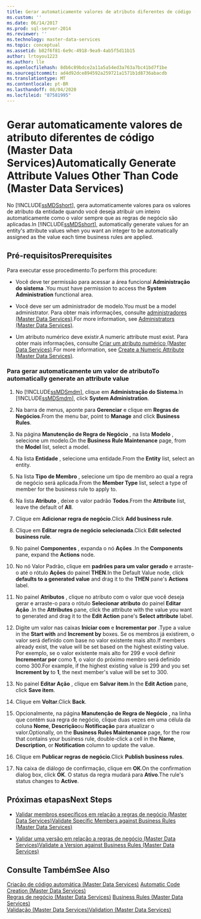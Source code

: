 ```yaml
---
title: Gerar automaticamente valores de atributo diferentes de código (Master Data Services) | Microsoft Docs
ms.custom: ''
ms.date: 06/14/2017
ms.prod: sql-server-2014
ms.reviewer: ''
ms.technology: master-data-services
ms.topic: conceptual
ms.assetid: b82f6f81-6e9c-4918-9ea9-4ab5f5d11b15
author: lrtoyou1223
ms.author: lle
ms.openlocfilehash: 8db6c89bdce2a11a5a54ed3a763a7bc41bd7f1be
ms.sourcegitcommit: ad4d92dce894592a259721a1571b1d8736abacdb
ms.translationtype: MT
ms.contentlocale: pt-BR
ms.lasthandoff: 08/04/2020
ms.locfileid: "87581995"
---
```

# <a name="automatically-generate-attribute-values-other-than-code-master-data-services"></a><span data-ttu-id="c6818-102">Gerar automaticamente valores de atributo diferentes de código (Master Data Services)</span><span class="sxs-lookup"><span data-stu-id="c6818-102">Automatically Generate Attribute Values Other Than Code (Master Data Services)</span></span>
  <span data-ttu-id="c6818-103">No [!INCLUDE[ssMDSshort](../includes/ssmdsshort-md.md)], gera automaticamente valores para os valores de atributo da entidade quando você deseja atribuir um inteiro automaticamente como o valor sempre que as regras de negócio são aplicadas.</span><span class="sxs-lookup"><span data-stu-id="c6818-103">In [!INCLUDE[ssMDSshort](../includes/ssmdsshort-md.md)], automatically generate values for an entity's attribute values when you want an integer to be automatically assigned as the value each time business rules are applied.</span></span>  
  
## <a name="prerequisites"></a><span data-ttu-id="c6818-104">Pré-requisitos</span><span class="sxs-lookup"><span data-stu-id="c6818-104">Prerequisites</span></span>  
 <span data-ttu-id="c6818-105">Para executar esse procedimento:</span><span class="sxs-lookup"><span data-stu-id="c6818-105">To perform this procedure:</span></span>  
  
-   <span data-ttu-id="c6818-106">Você deve ter permissão para acessar a área funcional **Administração do sistema** .</span><span class="sxs-lookup"><span data-stu-id="c6818-106">You must have permission to access the **System Administration** functional area.</span></span>  
  
-   <span data-ttu-id="c6818-107">Você deve ser um administrador de modelo.</span><span class="sxs-lookup"><span data-stu-id="c6818-107">You must be a model administrator.</span></span> <span data-ttu-id="c6818-108">Para obter mais informações, consulte [administradores &#40;Master Data Services&#41;](administrators-master-data-services.md).</span><span class="sxs-lookup"><span data-stu-id="c6818-108">For more information, see [Administrators &#40;Master Data Services&#41;](administrators-master-data-services.md).</span></span>  
  
-   <span data-ttu-id="c6818-109">Um atributo numérico deve existir.</span><span class="sxs-lookup"><span data-stu-id="c6818-109">A numeric attribute must exist.</span></span> <span data-ttu-id="c6818-110">Para obter mais informações, consulte [Criar um atributo numérico &#40;Master Data Services&#41;](../../2014/master-data-services/create-a-numeric-attribute-master-data-services.md).</span><span class="sxs-lookup"><span data-stu-id="c6818-110">For more information, see [Create a Numeric Attribute &#40;Master Data Services&#41;](../../2014/master-data-services/create-a-numeric-attribute-master-data-services.md).</span></span>  
  
### <a name="to-automatically-generate-an-attribute-value"></a><span data-ttu-id="c6818-111">Para gerar automaticamente um valor de atributo</span><span class="sxs-lookup"><span data-stu-id="c6818-111">To automatically generate an attribute value</span></span>  
  
1.  <span data-ttu-id="c6818-112">No [!INCLUDE[ssMDSmdm](../includes/ssmdsmdm-md.md)], clique em **Administração do Sistema**.</span><span class="sxs-lookup"><span data-stu-id="c6818-112">In [!INCLUDE[ssMDSmdm](../includes/ssmdsmdm-md.md)], click **System Administration**.</span></span>  
  
2.  <span data-ttu-id="c6818-113">Na barra de menus, aponte para **Gerenciar** e clique em **Regras de Negócios**.</span><span class="sxs-lookup"><span data-stu-id="c6818-113">From the menu bar, point to **Manage** and click **Business Rules**.</span></span>  
  
3.  <span data-ttu-id="c6818-114">Na página **Manutenção de Regra de Negócio** , na lista **Modelo** , selecione um modelo.</span><span class="sxs-lookup"><span data-stu-id="c6818-114">On the **Business Rule Maintenance** page, from the **Model** list, select a model.</span></span>  
  
4.  <span data-ttu-id="c6818-115">Na lista **Entidade** , selecione uma entidade.</span><span class="sxs-lookup"><span data-stu-id="c6818-115">From the **Entity** list, select an entity.</span></span>  
  
5.  <span data-ttu-id="c6818-116">Na lista **Tipo de Membro** , selecione um tipo de membro ao qual a regra de negócio será aplicada.</span><span class="sxs-lookup"><span data-stu-id="c6818-116">From the **Member Type** list, select a type of member for the business rule to apply to.</span></span>  
  
6.  <span data-ttu-id="c6818-117">Na lista **Atributo** , deixe o valor padrão **Todos**.</span><span class="sxs-lookup"><span data-stu-id="c6818-117">From the **Attribute** list, leave the default of **All**.</span></span>  
  
7.  <span data-ttu-id="c6818-118">Clique em **Adicionar regra de negócio**.</span><span class="sxs-lookup"><span data-stu-id="c6818-118">Click **Add business rule**.</span></span>  
  
8.  <span data-ttu-id="c6818-119">Clique em **Editar regra de negócio selecionada**.</span><span class="sxs-lookup"><span data-stu-id="c6818-119">Click **Edit selected business rule**.</span></span>  
  
9. <span data-ttu-id="c6818-120">No painel **Componentes** , expanda o nó **Ações** .</span><span class="sxs-lookup"><span data-stu-id="c6818-120">In the **Components** pane, expand the **Actions** node.</span></span>  
  
10. <span data-ttu-id="c6818-121">No nó Valor Padrão, clique em **padrões para um valor gerado** e arraste-o até o rótulo **Ações** do painel **THEN**.</span><span class="sxs-lookup"><span data-stu-id="c6818-121">In the Default Value node, click **defaults to a generated value** and drag it to the **THEN** pane's **Actions** label.</span></span>  
  
11. <span data-ttu-id="c6818-122">No painel **Atributos** , clique no atributo com o valor que você deseja gerar e arraste-o para o rótulo **Selecionar atributo** do painel **Editar Ação** .</span><span class="sxs-lookup"><span data-stu-id="c6818-122">In the **Attributes** pane, click the attribute with the value you want to generated and drag it to the **Edit Action** pane's **Select attribute** label.</span></span>  
  
12. <span data-ttu-id="c6818-123">Digite um valor nas caixas **Iniciar com** e **Incrementar por** .</span><span class="sxs-lookup"><span data-stu-id="c6818-123">Type a value in the **Start with** and **Increment by** boxes.</span></span> <span data-ttu-id="c6818-124">Se os membros já existirem, o valor será definido com base no valor existente mais alto.</span><span class="sxs-lookup"><span data-stu-id="c6818-124">If members already exist, the value will be set based on the highest existing value.</span></span> <span data-ttu-id="c6818-125">Por exemplo, se o valor existente mais alto for 299 e você definir **Incrementar por** como **1**, o valor do próximo membro será definido como 300.</span><span class="sxs-lookup"><span data-stu-id="c6818-125">For example, if the highest existing value is 299 and you set **Increment by** to **1**, the next member's value will be set to 300.</span></span>  
  
13. <span data-ttu-id="c6818-126">No painel **Editar Ação** , clique em **Salvar item**.</span><span class="sxs-lookup"><span data-stu-id="c6818-126">In the **Edit Action** pane, click **Save item**.</span></span>  
  
14. <span data-ttu-id="c6818-127">Clique em **Voltar**.</span><span class="sxs-lookup"><span data-stu-id="c6818-127">Click **Back**.</span></span>  
  
15. <span data-ttu-id="c6818-128">Opcionalmente, na página **Manutenção de Regra de Negócio** , na linha que contém sua regra de negócio, clique duas vezes em uma célula da coluna **Nome**, **Descrição**ou **Notificação** para atualizar o valor.</span><span class="sxs-lookup"><span data-stu-id="c6818-128">Optionally, on the **Business Rules Maintenance** page, for the row that contains your business rule, double-click a cell in the **Name**, **Description**, or **Notification** column to update the value.</span></span>  
  
16. <span data-ttu-id="c6818-129">Clique em **Publicar regras de negócio**.</span><span class="sxs-lookup"><span data-stu-id="c6818-129">Click **Publish business rules**.</span></span>  
  
17. <span data-ttu-id="c6818-130">Na caixa de diálogo de confirmação, clique em **OK**.</span><span class="sxs-lookup"><span data-stu-id="c6818-130">On the confirmation dialog box, click **OK**.</span></span> <span data-ttu-id="c6818-131">O status da regra mudará para **Ativo**.</span><span class="sxs-lookup"><span data-stu-id="c6818-131">The rule's status changes to **Active**.</span></span>  
  
## <a name="next-steps"></a><span data-ttu-id="c6818-132">Próximas etapas</span><span class="sxs-lookup"><span data-stu-id="c6818-132">Next Steps</span></span>  
  
-   [<span data-ttu-id="c6818-133">Validar membros específicos em relação a regras de negócio &#40;Master Data Services&#41;</span><span class="sxs-lookup"><span data-stu-id="c6818-133">Validate Specific Members against Business Rules &#40;Master Data Services&#41;</span></span>](../../2014/master-data-services/validate-specific-members-against-business-rules-master-data-services.md)  
  
-   [<span data-ttu-id="c6818-134">Validar uma versão em relação a regras de negócio &#40;Master Data Services&#41;</span><span class="sxs-lookup"><span data-stu-id="c6818-134">Validate a Version against Business Rules &#40;Master Data Services&#41;</span></span>](../../2014/master-data-services/validate-a-version-against-business-rules-master-data-services.md)  
  
## <a name="see-also"></a><span data-ttu-id="c6818-135">Consulte Também</span><span class="sxs-lookup"><span data-stu-id="c6818-135">See Also</span></span>  
 <span data-ttu-id="c6818-136">[Criação de código automática &#40;Master Data Services&#41;](../../2014/master-data-services/automatic-code-creation-master-data-services.md) </span><span class="sxs-lookup"><span data-stu-id="c6818-136">[Automatic Code Creation &#40;Master Data Services&#41;](../../2014/master-data-services/automatic-code-creation-master-data-services.md) </span></span>  
 <span data-ttu-id="c6818-137">[Regras de negócio &#40;Master Data Services&#41;](../../2014/master-data-services/business-rules-master-data-services.md) </span><span class="sxs-lookup"><span data-stu-id="c6818-137">[Business Rules &#40;Master Data Services&#41;](../../2014/master-data-services/business-rules-master-data-services.md) </span></span>  
 [<span data-ttu-id="c6818-138">Validação &#40;Master Data Services&#41;</span><span class="sxs-lookup"><span data-stu-id="c6818-138">Validation &#40;Master Data Services&#41;</span></span>](../../2014/master-data-services/validation-master-data-services.md)  
  
  
